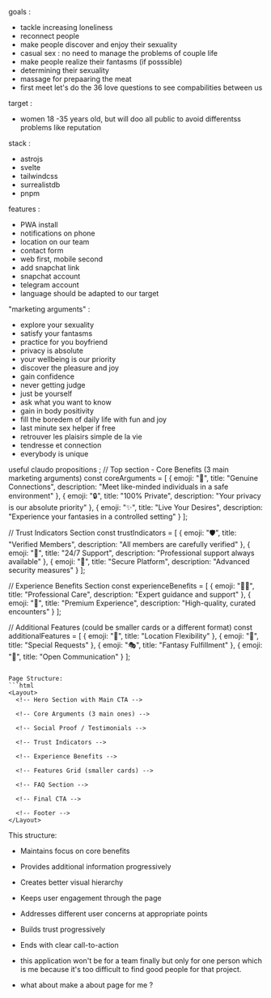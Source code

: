 goals :
 - tackle increasing loneliness
 - reconnect people
 - make people discover and enjoy their sexuality
 - casual sex : no need to manage the problems of couple life
 - make people realize their fantasms (if posssible)
 - determining their sexuality
 - massage for prepaaring the meat
 - first meet let's do the 36 love questions to see compabilities between us


target :
 - women 18 -35 years old, but will doo all public to avoid differentss problems like reputation

stack :
 - astrojs
 - svelte
 - tailwindcss
 - surrealistdb
 - pnpm

features :
 - PWA install
 - notifications on phone
 - location on our team
 - contact form
 - web first, mobile second
 - add snapchat link
 - snapchat account
 - telegram account
 - language should be adapted to our target

 "marketing arguments" :
 - explore your sexuality
 - satisfy your fantasms
 - practice for you boyfriend
 - privacy is absolute
 - your wellbeing is our priority
 - discover the pleasure and joy
 - gain confidence
 - never getting judge
 - just be yourself
 - ask what you want to know
 - gain in body positivity
 - fill the boredem of daily life with fun and joy
 - last minute sex helper if free
 - retrouver les plaisirs simple de la vie
 - tendresse et connection
 - everybody is unique

 useful claudo propositions ;
 // Top section - Core Benefits (3 main marketing arguments)
 const coreArguments = [
   {
     emoji: "💋",
     title: "Genuine Connections",
     description: "Meet like-minded individuals in a safe environment"
   },
   {
     emoji: "🔒",
     title: "100% Private",
     description: "Your privacy is our absolute priority"
   },
   {
     emoji: "✨",
     title: "Live Your Desires",
     description: "Experience your fantasies in a controlled setting"
   }
 ];

 // Trust Indicators Section
 const trustIndicators = [
   {
     emoji: "🛡️",
     title: "Verified Members",
     description: "All members are carefully verified"
   },
   {
     emoji: "💫",
     title: "24/7 Support",
     description: "Professional support always available"
   },
   {
     emoji: "🔐",
     title: "Secure Platform",
     description: "Advanced security measures"
   }
 ];

 // Experience Benefits Section
 const experienceBenefits = [
   {
     emoji: "💆‍♀️",
     title: "Professional Care",
     description: "Expert guidance and support"
   },
   {
     emoji: "🌹",
     title: "Premium Experience",
     description: "High-quality, curated encounters"
   }
 ];

 // Additional Features (could be smaller cards or a different format)
 const additionalFeatures = [
   {
     emoji: "📍",
     title: "Location Flexibility"
   },
   {
     emoji: "💝",
     title: "Special Requests"
   },
   {
     emoji: "🎭",
     title: "Fantasy Fulfillment"
   },
   {
     emoji: "👄",
     title: "Open Communication"
   }
 ];
 ```

 Page Structure:
 ```html
 <Layout>
   <!-- Hero Section with Main CTA -->

   <!-- Core Arguments (3 main ones) -->

   <!-- Social Proof / Testimonials -->

   <!-- Trust Indicators -->

   <!-- Experience Benefits -->

   <!-- Features Grid (smaller cards) -->

   <!-- FAQ Section -->

   <!-- Final CTA -->

   <!-- Footer -->
 </Layout>
 ```

 This structure:
 - Maintains focus on core benefits
 - Provides additional information progressively
 - Creates better visual hierarchy
 - Keeps user engagement through the page
 - Addresses different user concerns at appropriate points
 - Builds trust progressively
 - Ends with clear call-to-action

- this application won't be for a team finally but only for one person which is me because it's too difficult to find good people for that project.
- what about make a about page for me ?
